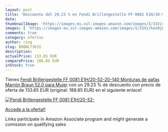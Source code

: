 ```yaml
---
layout: post
title: 'Descuento del 29.23 % en Fendi Brillengestelle FF 0081 E1H/20-52-'
date: 
thumbnailImage: 'https://images-eu.ssl-images-amazon.com/images/I/31Virhon9jL._SL200_.jpg'
images: [ 'https://images-eu.ssl-images-amazon.com/images/I/31Virhon9jL._SL200_.jpg' ]
comments: true
category: ofertas
author: ring
slug: B00WL7363I
description:
actualPrice: 133.65 EUR
comparePrice: 188.85 EUR
inStock: true
---
```


Tienes [Fendi Brillengestelle FF 0081 E1H/20-52-20-140 Monturas de gafas  Marrón  Braun   52.0 para Mujer](https://www.amazon.es/dp/B00WL7363I/?tag=tolees-21) con un 29.23 % de descuento con precio de oferta de 133.65 EUR (original: 188.85 EUR) en el siguiente enlace!

[![Fendi Brillengestelle FF 0081 E1H/20-52-](https://images-eu.ssl-images-amazon.com/images/I/31Virhon9jL._SL200_.jpg)](https://www.amazon.es/dp/B00WL7363I/?tag=tolees-21)

[Accede a la oferta!!](https://www.amazon.es/dp/B00WL7363I/?tag=tolees-21)

Links participate in Amazon Associate program and might generate a comission on qualifying sales


